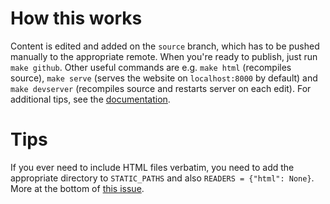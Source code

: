 # How this works

Content is edited and added on the `source` branch, which has to be pushed
manually to the appropriate remote. When you're ready to publish, just run `make
github`. Other useful commands are e.g. `make html` (recompiles source), `make
serve` (serves the website on `localhost:8000` by default) and `make devserver`
(recompiles source and restarts server on each edit). For additional tips, see
the [documentation](http://docs.getpelican.com/en/3.6.3/publish.html).

# Tips

If you ever need to include HTML files verbatim, you need to add the appropriate
directory to `STATIC_PATHS` and also `READERS = {"html": None}`. More at the
bottom of [this issue](https://github.com/getpelican/pelican/issues/1046).
